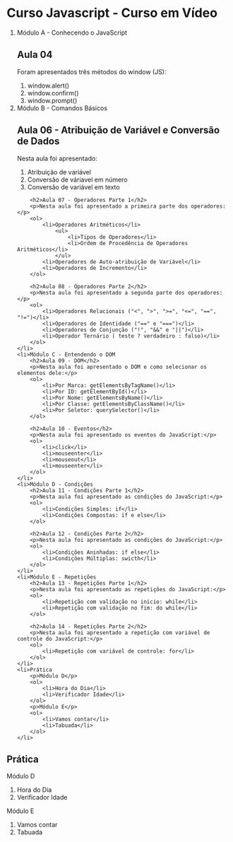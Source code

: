 # Curso Javascript - Curso em Vídeo
<ol>
    <li>Módulo A - Conhecendo o JavaScript
        <h2>Aula 04</h2>
        <p>Foram apresentados três métodos do window (JS):</p>
        <ol>
            <li>window.alert()</li>
            <li>window.confirm()</li>
            <li>window.prompt()</li>
        </ol>
    </li>
    <li>Módulo B - Comandos Básicos
        <h2>Aula 06 - Atribuição de Variável e Conversão de Dados</h2>
        <p>Nesta aula foi apresentado:</p>
        <ol>
            <li>Atribuição de variável</li>
            <li>Conversão de váriavel em número</li>
            <li>Conversão de variável em texto</li>
        </ol>

        <h2>Aula 07 - Operadores Parte 1</h2>
        <p>Nesta aula foi apresentado a primeira parte dos operadores:</p>
        <ol>
            <li>Operadores Aritméticos</li>
                <ul>
                    <li>Tipos de Operadores</li>
                    <li>Ordem de Procedência de Operadores Aritméticos</li>
                </ul>
            <li>Operadores de Auto-atribuição de Variável</li>
            <li>Operadores de Incremento</li>
        </ol>

        <h2>Aula 08 - Operadores Parte 2</h2>
        <p>Nesta aula foi apresentado a segunda parte dos operadores:</p>
        <ol>
            <li>Operadores Relacionais ("<", ">", ">=", "<=", "==", "!=")</li>
            <li>Operadores de Identidade ("==" e "===")</li>
            <li>Operadores de Conjunção ("!", "&&" e "||")</li>
            <li>Operador Ternário ( teste ? verdadeiro : falso)</li>
        </ol>
    </li>
    <li>Módulo C - Entendendo o DOM
        <h2>Aula 09 - DOM</h2>
        <p>Nesta aula foi apresentado o DOM e como selecionar os elementos dele:</p>
        <ol>
            <li>Por Marca: getElementsByTagName()</li>
            <li>Por ID: getElementById()</li>
            <li>Por Nome: getElementsByName()</li>
            <li>Por Classe: getElementsByClassName()</li>
            <li>Por Seletor: querySelector()</li> 
        </ol>

        <h2>Aula 10 - Eventos</h2>
        <p>Nesta aula foi apresentado os eventos do JavaScript:</p>
        <ol>
            <li>click</li>
            <li>mouseenter</li>
            <li>mouseout</li>
            <li>mouseenter</li>
        </ol>
    </li>
    <li>Módulo D - Condições
        <h2>Aula 11 - Condições Parte 1</h2>
        <p>Nesta aula foi apresentado as condições do JavaScript:</p>
        <ol>
            <li>Condições Simples: if</li>
            <li>Condições Compostas: if e else</li>
        </ol>

        <h2>Aula 12 - Condições Parte 2</h2>
        <p>Nesta aula foi apresentado as condições do JavaScript:</p>
        <ol>
            <li>Condições Aninhadas: if else</li>
            <li>Condições Múltiplas: swicth</li>
        </ol>
    </li>
    <li>Módulo E - Repetições
        <h2>Aula 13 - Repetições Parte 1</h2>
        <p>Nesta aula foi apresentado as repetições do JavaScript:</p>
        <ol>
            <li>Repetição com validação no inicio: while</li>
            <li>Repetição com validação no fim: do while</li>
        </ol>

        <h2>Aula 14 - Repetições Parte 2</h2>
        <p>Nesta aula foi apresentado a repetição com variável de controle do JavaScript:</p>
        <ol>
            <li>Repetição com variável de controle: for</li>
        </ol>
    </li>
    <li>Prática
        <p>Módulo D</p>
        <ol>
            <li>Hora do Dia</li>
            <li>Verificador Idade</li>
        </ol>
        <p>Módulo E</p>
        <ol>
            <li>Vamos contar</li>
            <li>Tabuada</li>
        </ol>
    </li>
</ol>










<h2>Prática</h2>
<p>Módulo D</p>
<ol>
    <li>Hora do Dia</li>
    <li>Verificador Idade</li>
</ol>
<p>Módulo E</p>
<ol>
    <li>Vamos contar</li>
    <li>Tabuada</li>
</ol>

